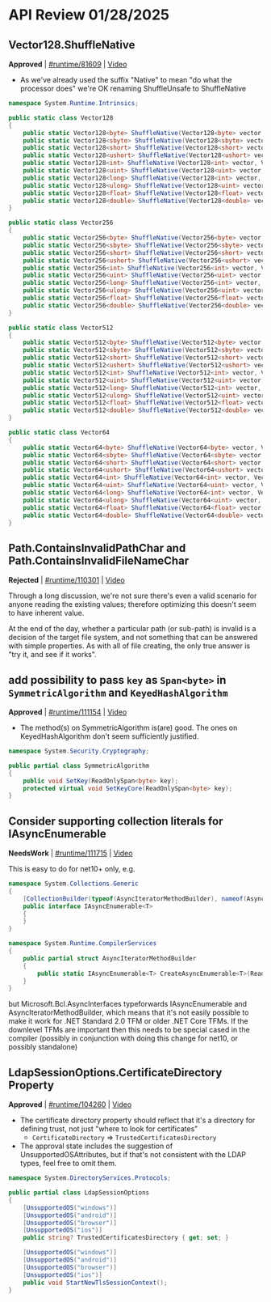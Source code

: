 # API Review 01/28/2025

## Vector128.ShuffleNative

**Approved** | [#runtime/81609](https://github.com/dotnet/runtime/issues/81609#issuecomment-2619754460) | [Video](https://www.youtube.com/watch?v=ulYPW9T9L_0&t=0h0m0s)

* As we've already used the suffix "Native" to mean "do what the processor does" we're OK renaming ShuffleUnsafe to ShuffleNative

```c#
namespace System.Runtime.Intrinsics;

public static class Vector128
{
    public static Vector128<byte> ShuffleNative(Vector128<byte> vector, Vector128<byte> indices);
    public static Vector128<sbyte> ShuffleNative(Vector128<sbyte> vector, Vector128<sbyte> indices);
    public static Vector128<short> ShuffleNative(Vector128<short> vector, Vector128<short> indices);
    public static Vector128<ushort> ShuffleNative(Vector128<ushort> vector, Vector128<ushort> indices);
    public static Vector128<int> ShuffleNative(Vector128<int> vector, Vector128<int> indices);
    public static Vector128<uint> ShuffleNative(Vector128<uint> vector, Vector128<uint> indices);
    public static Vector128<long> ShuffleNative(Vector128<int> vector, Vector128<long> indices);
    public static Vector128<ulong> ShuffleNative(Vector128<uint> vector, Vector128<ulong> indices);
    public static Vector128<float> ShuffleNative(Vector128<float> vector, Vector128<int> indices);
    public static Vector128<double> ShuffleNative(Vector128<double> vector, Vector128<ulong> indices);
}

public static class Vector256
{
    public static Vector256<byte> ShuffleNative(Vector256<byte> vector, Vector256<byte> indices);
    public static Vector256<sbyte> ShuffleNative(Vector256<sbyte> vector, Vector256<sbyte> indices);
    public static Vector256<short> ShuffleNative(Vector256<short> vector, Vector256<short> indices);
    public static Vector256<ushort> ShuffleNative(Vector256<ushort> vector, Vector256<ushort> indices);
    public static Vector256<int> ShuffleNative(Vector256<int> vector, Vector256<int> indices);
    public static Vector256<uint> ShuffleNative(Vector256<uint> vector, Vector256<uint> indices);
    public static Vector256<long> ShuffleNative(Vector256<int> vector, Vector256<long> indices);
    public static Vector256<ulong> ShuffleNative(Vector256<uint> vector, Vector256<ulong> indices);
    public static Vector256<float> ShuffleNative(Vector256<float> vector, Vector256<int> indices);
    public static Vector256<double> ShuffleNative(Vector256<double> vector, Vector256<ulong> indices);
}

public static class Vector512
{
    public static Vector512<byte> ShuffleNative(Vector512<byte> vector, Vector512<byte> indices);
    public static Vector512<sbyte> ShuffleNative(Vector512<sbyte> vector, Vector512<sbyte> indices);
    public static Vector512<short> ShuffleNative(Vector512<short> vector, Vector512<short> indices);
    public static Vector512<ushort> ShuffleNative(Vector512<ushort> vector, Vector512<ushort> indices);
    public static Vector512<int> ShuffleNative(Vector512<int> vector, Vector512<int> indices);
    public static Vector512<uint> ShuffleNative(Vector512<uint> vector, Vector512<uint> indices);
    public static Vector512<long> ShuffleNative(Vector512<int> vector, Vector512<long> indices);
    public static Vector512<ulong> ShuffleNative(Vector512<uint> vector, Vector512<ulong> indices);
    public static Vector512<float> ShuffleNative(Vector512<float> vector, Vector512<int> indices);
    public static Vector512<double> ShuffleNative(Vector512<double> vector, Vector512<ulong> indices);
}

public static class Vector64
{
    public static Vector64<byte> ShuffleNative(Vector64<byte> vector, Vector64<byte> indices);
    public static Vector64<sbyte> ShuffleNative(Vector64<sbyte> vector, Vector64<sbyte> indices);
    public static Vector64<short> ShuffleNative(Vector64<short> vector, Vector64<short> indices);
    public static Vector64<ushort> ShuffleNative(Vector64<ushort> vector, Vector64<ushort> indices);
    public static Vector64<int> ShuffleNative(Vector64<int> vector, Vector64<int> indices);
    public static Vector64<uint> ShuffleNative(Vector64<uint> vector, Vector64<uint> indices);
    public static Vector64<long> ShuffleNative(Vector64<int> vector, Vector64<long> indices);
    public static Vector64<ulong> ShuffleNative(Vector64<uint> vector, Vector64<ulong> indices);
    public static Vector64<float> ShuffleNative(Vector64<float> vector, Vector64<int> indices);
    public static Vector64<double> ShuffleNative(Vector64<double> vector, Vector64<ulong> indices);
}
```

## Path.ContainsInvalidPathChar and Path.ContainsInvalidFileNameChar 

**Rejected** | [#runtime/110301](https://github.com/dotnet/runtime/issues/110301#issuecomment-2619851643) | 
[Video](https://www.youtube.com/watch?v=ulYPW9T9L_0&t=0h18m38s)

Through a long discussion, we're not sure there's even a valid scenario for anyone reading the existing values; therefore optimizing this doesn't seem to have inherent value.

At the end of the day, whether a particular path (or sub-path) is invalid is a decision of the target file system, and not something that can be answered with simple properties.  As with all of file creating, the only true answer is "try it, and see if it works".

## add possibility to pass `key` as `Span<byte>` in `SymmetricAlgorithm` and `KeyedHashAlgorithm` 

**Approved** | [#runtime/111154](https://github.com/dotnet/runtime/issues/111154#issuecomment-2619866315) | [Video](https://www.youtube.com/watch?v=ulYPW9T9L_0&t=1h5m56s)

* The method(s) on SymmetricAlgorithm is(are) good.  The ones on KeyedHashAlgorithm don't seem sufficiently justified.

```C#
namespace System.Security.Cryptography;

public partial class SymmetricAlgorithm
{
    public void SetKey(ReadOnlySpan<byte> key);
    protected virtual void SetKeyCore(ReadOnlySpan<byte> key);
}
```

## Consider supporting collection literals for IAsyncEnumerable<T>

**NeedsWork** | [#runtime/111715](https://github.com/dotnet/runtime/issues/111715#issuecomment-2619912753) | [Video](https://www.youtube.com/watch?v=ulYPW9T9L_0&t=1h13m50s)

This is easy to do for net10+ only, e.g.

```c#
namespace System.Collections.Generic
{
    [CollectionBuilder(typeof(AsyncIteratorMethodBuilder), nameof(AsyncIteratorMethodBuilder.CreateAsyncEnumerable))]
    public interface IAsyncEnumerable<T>
    {
    }
}

namespace System.Runtime.CompilerServices
{
    public partial struct AsyncIteratorMethodBuilder
    {
        public static IAsyncEnumerable<T> CreateAsyncEnumerable<T>(ReadOnlySpan<T> values);
    }
}
```

but Microsoft.Bcl.AsyncInterfaces typeforwards IAsyncEnumerable and AsyncIteratorMethodBuilder, which means that it's not easily possible to make it work for .NET Standard 2.0 TFM or older .NET Core TFMs.  If the downlevel TFMs are important then this needs to be special cased in the compiler (possibly in conjunction with doing this change for net10, or possibly standalone)

## LdapSessionOptions.CertificateDirectory Property

**Approved** | [#runtime/104260](https://github.com/dotnet/runtime/issues/104260#issuecomment-2619958450) | [Video](https://www.youtube.com/watch?v=ulYPW9T9L_0&t=1h38m50s)
 
* The certificate directory property should reflect that it's a directory for defining trust, not just "where to look for certificates"
  * `CertificateDirectory` => `TrustedCertificatesDirectory`
* The approval state includes the suggestion of UnsupportedOSAttributes, but if that's not consistent with the LDAP types, feel free to omit them.

```c#
namespace System.DirectoryServices.Protocols;

public partial class LdapSessionOptions
{
    [UnsupportedOS("windows")]
    [UnsupportedOS("android")]
    [UnsupportedOS("browser")]
    [UnsupportedOS("ios")]
    public string? TrustedCertificatesDirectory { get; set; }

    [UnsupportedOS("windows")]
    [UnsupportedOS("android")]
    [UnsupportedOS("browser")]
    [UnsupportedOS("ios")]
    public void StartNewTlsSessionContext();
}
```
